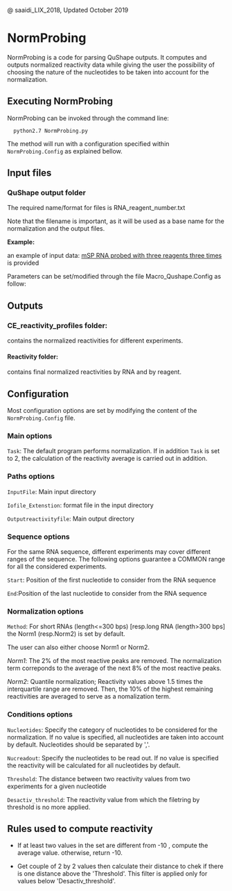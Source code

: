 @ saaidi_LIX_2018, Updated October 2019

# NormProbing

NormProbing is a code for parsing QuShape outputs.
It computes and outputs normalized reactivity data while giving the user the possibility of choosing the nature of the nucleotides to be taken into account 
for the normalization.


## Executing NormProbing

NormProbing can be invoked through the command line: 

      python2.7 NormProbing.py

The method will run with a configuration specified within `NormProbing.Config` as explained bellow.

## Input files

### QuShape output folder

The required name/format for files is RNA_reagent_number.txt 

Note that the filename is important, as it will be used as a base name for the normalization and the output files.

**Example:**

an example of input data: [mSP RNA probed with three reagents three times](https://github.com/afafbioinfo/Macro_CE/tree/master/Qu-shape-output) is provided 
       
Parameters can be set/modified through the file Macro_Qushape.Config as follow:


## Outputs

###  CE_reactivity_profiles folder:
contains the normalized reactivities for different experiments.

#### Reactivity folder:
contains final normalized reactivities by RNA and by reagent.


## Configuration
Most configuration options are set by modifying the content of the `NormProbing.Config` file.

### Main options


`Task`: The default program performs normalization.
If in addition `Task` is set to  2, the calculation of the reactivity average is carried out in addition.

### Paths options

`InputFile`: Main input directory 

`Iofile_Extenstion`: format file in the input directory

`Outputreactivityfile`:  Main output directory 

### Sequence options

For the same RNA sequence, different experiments may cover different ranges of the sequence. The following options guarantee a COMMON range for all the considered experiments.

`Start`: Position of the first nucleotide to consider from the RNA sequence

`End`:Position of the last nucleotide to consider from the RNA sequence

### Normalization options

`Method`: For short RNAs (length<=300 bps) [resp.long RNA (length>300 bps] the Norm1 (resp.Norm2) is set by default. 

The user can also either choose Norm1 or Norm2.

*Norm1*: The 2% of the most reactive peaks are removed. The normalization term correponds to the average of the next 8% of the most reactive peaks.

*Norm2*: Quantile normalization; Reactivity values above 1.5 times the interquartile range are removed.
Then, the 10% of the highest remaining reactivities are averaged to serve as a nomalization term.

###  Conditions options

`Nucleotides`: Specify the category of nucleotides to be considered for the normalization. If no value is specified, all nucleotides are taken into account by default. Nucleotides should be separated by ','.
 
`Nucreadout`: Specify the nucleotides to be read out. If no value is specified the reactivity will be calculated for all nucleotides by default.


`Threshold`: The distance between two reactivity values from two experiments for a given nucleotide

`Desactiv_threshold`: The reactivity value from which the filetring by threshold is no more applied. 

## Rules used to compute reactivity 

-  If at least two values in the set are different from -10 , compute the average value. otherwise, return -10.

-  Get couple of 2 by 2 values then calculate their distance to chek if there is one distance above the 'Threshold'.
This filter is applied only for values below 'Desactiv_threshold'.


